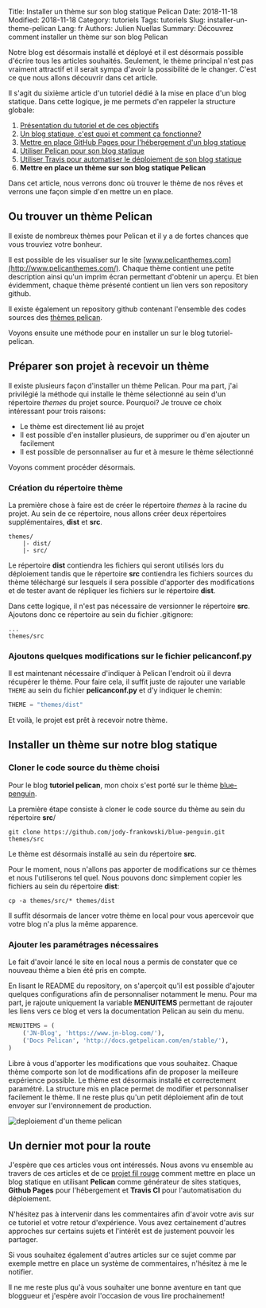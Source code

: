 Title: Installer un thème sur son blog statique Pelican
Date: 2018-11-18
Modified: 2018-11-18
Category: tutoriels
Tags: tutoriels
Slug: installer-un-theme-pelican
Lang: fr
Authors: Julien Nuellas
Summary: Découvrez comment installer un thème sur son blog Pelican

Notre blog est désormais installé et déployé et il est désormais possible d'écrire tous les articles souhaités.
Seulement, le thème principal n'est pas vraiment attractif et il serait sympa d'avoir la possibilité de le changer. C'est ce que nous allons découvrir dans cet article.

Il s'agit du sixième article d'un tutoriel dédié à la mise en place d'un blog statique. Dans cette logique, je me permets d'en rappeler la structure globale:

1. [Présentation du tutoriel et de ces objectifs]({filename}tuto_pelican_0_introduction.md)
2. [Un blog statique, c'est quoi et comment ça fonctionne?]({filename}tuto_pelican_1_whats_blog_statique.md)
3. [Mettre en place GitHub Pages pour l'hébergement d'un blog statique]({filename}tuto_pelican_2_githubpages_setup.md)
4. [Utiliser Pelican pour son blog statique]({filename}tuto_pelican_3_installer_pelican.md)
5. [Utiliser Travis pour automatiser le déploiement de son blog statique]({filename}tuto_pelican_4_installer_travis.md)
6. **Mettre en place un thème sur son blog statique Pelican**

Dans cet article, nous verrons donc où trouver le thème de nos rêves et verrons une façon simple d'en mettre un en place.

## Ou trouver un thème Pelican

Il existe de nombreux thèmes pour Pelican et il y a de fortes chances que vous trouviez votre bonheur.

Il est possible de les visualiser sur le site [www.pelicanthemes.com](http://www.pelicanthemes.com/).
Chaque thème contient une petite description ainsi qu'un imprim écran permettant d'obtenir un aperçu.
Et bien évidemment, chaque thème présenté contient un lien vers son repository github.

Il existe également un repository github contenant l'ensemble des codes sources des [thèmes pelican](https://github.com/getpelican/pelican-themes).

Voyons ensuite une méthode pour en installer un sur le blog tutoriel-pelican.

## Préparer son projet à recevoir un thème

Il existe plusieurs façon d'installer un thème Pelican. Pour ma part, j'ai privilégié la méthode qui installe le thème sélectionné au sein d'un répertoire *themes* du projet source.
Pourquoi? Je trouve ce choix intéressant pour trois raisons:

* Le thème est directement lié au projet
* Il est possible d'en installer plusieurs, de supprimer ou d'en ajouter un facilement
* Il est possible de personnaliser au fur et à mesure le thème sélectionné

Voyons comment procéder désormais.

### Création du répertoire thème

La première chose à faire est de créer le répertoire *themes* à la racine du projet. Au sein de ce répertoire, nous allons créer deux répertoires supplémentaires, **dist** et **src**.

```
themes/
    |- dist/
    |- src/
```

Le répertoire **dist** contiendra les fichiers qui seront utilisés lors du déploiement tandis que le répertoire **src** contiendra les fichiers sources du thème téléchargé sur lesquels il sera possible d'apporter des modifications et de tester avant de répliquer les fichiers sur le répertoire **dist**.

Dans cette logique, il n'est pas nécessaire de versionner le répertoire **src**. Ajoutons donc ce répertoire au sein du fichier .gitignore:

```
...
themes/src
```

### Ajoutons quelques modifications sur le fichier pelicanconf.py

Il est maintenant nécessaire d'indiquer à Pelican l'endroit où il devra récupérer le thème.
Pour faire cela, il suffit juste de rajouter une variable ```THEME``` au sein du fichier **pelicanconf.py** et d'y indiquer le chemin:

```python
THEME = "themes/dist"
```

Et voilà, le projet est prêt à recevoir notre thème.

## Installer un thème sur notre blog statique

### Cloner le code source du thème choisi

Pour le blog **tutoriel pelican**, mon choix s'est porté sur le thème [blue-penguin](https://github.com/jody-frankowski/blue-penguin/tree/c5e23e7753367b5beacce87b732cd1567c4818f9).

La première étape consiste à cloner le code source du thème au sein du répertoire **src**/

```
git clone https://github.com/jody-frankowski/blue-penguin.git themes/src
```

Le thème est désormais installé au sein du répertoire **src**.

Pour le moment, nous n'allons pas apporter de modifications sur ce thèmes et nous l'utiliserons tel quel. Nous pouvons donc simplement copier les fichiers au sein du répertoire **dist**:

```
cp -a themes/src/* themes/dist
```

Il suffit désormais de lancer votre thème en local pour vous apercevoir que votre blog n'a plus la même apparence.

### Ajouter les paramétrages nécessaires

Le fait d'avoir lancé le site en local nous a permis de constater que ce nouveau thème a bien été pris en compte.

En lisant le README du repository, on s'aperçoit qu'il est possible d'ajouter quelques configurations afin de personnaliser notamment le menu.
Pour ma part, je rajoute uniquement la variable **MENUITEMS** permettant de rajouter les liens vers ce blog et vers la documentation Pelican au sein du menu.

```python
MENUITEMS = (
    ('JN-Blog', 'https://www.jn-blog.com/'),
    ('Docs Pelican', 'http://docs.getpelican.com/en/stable/'),
)
```

Libre à vous d'apporter les modifications que vous souhaitez. Chaque thème comporte son lot de modifications afin de proposer la meilleure expérience possible.
Le thème est désormais installé et correctement paramétré. La structure mis en place permet de modifier et personnaliser facilement le thème.
Il ne reste plus qu'un petit déploiement afin de tout envoyer sur l'environnement de production.

![deploiement d'un theme pelican]({filename}/images/tuto-pelican-theme-production.png)

## Un dernier mot pour la route

J'espère que ces articles vous ont intéressés.
Nous avons vu ensemble au travers de ces articles et de ce [projet fil rouge](https://tutoriel-pelican.jn-blog.com) comment mettre en place un blog statique en utilisant **Pelican** comme générateur de sites statiques, **Github Pages** pour l'hébergement et **Travis CI** pour l'automatisation du déploiement.

N'hésitez pas à intervenir dans les commentaires afin d'avoir votre avis sur ce tutoriel et votre retour d'expérience. Vous avez certainement d'autres approches sur certains sujets et l'intérêt est de justement pouvoir les partager.

Si vous souhaitez également d'autres articles sur ce sujet comme par exemple mettre en place un système de commentaires, n'hésitez à me le notifier.

Il ne me reste plus qu'à vous souhaiter une bonne aventure en tant que bloggueur et j'espère avoir l'occasion de vous lire prochainement!
